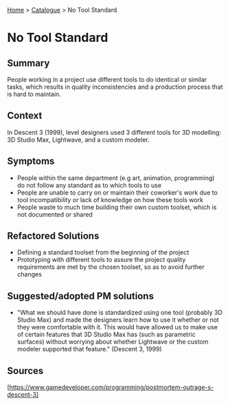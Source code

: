 [Home](../README.md) > [Catalogue](../games-catalogue/Antipatterns_catalogue.md) > No Tool Standard

# No Tool Standard

## Summary
People working in a project use different tools to do identical or similar tasks, which results in quality inconsistencies and a production process that is hard to maintain.

## Context
In Descent 3 (1999), level designers used 3 different tools for 3D modelling: 3D Studio Max, Lightwave, and a custom modeler. 

## Symptoms
- People within the same department (e.g art, animation, programming) do not follow any standard as to which tools to use
- People are unable to carry on or maintain their coworker's work due to tool incompatibility or lack of knowledge on how these tools work
- People waste to much time building their own custom toolset, which is not documented or shared

## Refactored Solutions
- Defining a standard toolset from the beginning of the project
- Prototyping with different tools to assure the project quality requirements are met by the chosen toolset, so as to avoid further changes

## Suggested/adopted PM solutions
- "What we should have done is standardized using one tool (probably 3D Studio Max) and made the designers learn how to use it whether or not they were comfortable with it. This would have allowed us to make use of certain features that 3D Studio Max has (such as parametric surfaces) without worrying about whether Lightwave or the custom modeler supported that feature." (Descent 3, 1999)

## Sources
[https://www.gamedeveloper.com/programming/postmortem-outrage-s-descent-3]

